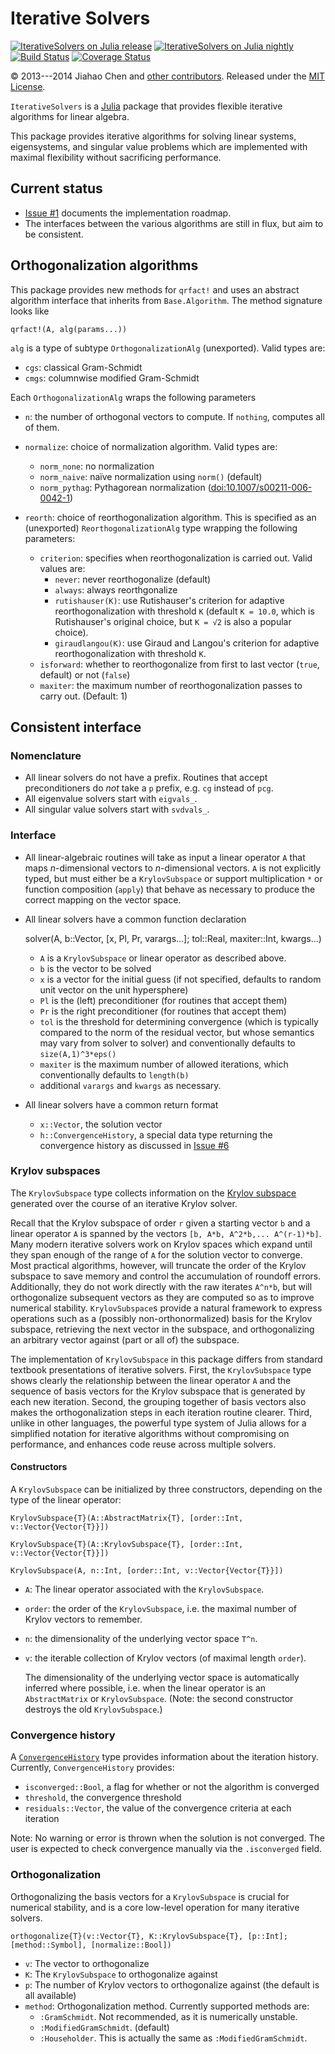 # Iterative Solvers

[![IterativeSolvers on Julia release](http://pkg.julialang.org/badges/IterativeSolvers_release.svg)](http://pkg.julialang.org/?pkg=IterativeSolvers&ver=release)
[![IterativeSolvers on Julia nightly](http://pkg.julialang.org/badges/IterativeSolvers_nightly.svg)](http://pkg.julialang.org/?pkg=IterativeSolvers&ver=nightly)
[![Build Status](https://travis-ci.org/JuliaLang/IterativeSolvers.jl.png?branch=master)](https://travis-ci.org/JuliaLang/IterativeSolvers.jl)
[![Coverage Status](https://img.shields.io/coveralls/JuliaLang/IterativeSolvers.jl.svg)](https://img.shields.io/coveralls/JuliaLang/IterativeSolvers.jl.svg)

&copy; 2013---2014 Jiahao Chen and [other contributors](https://github.com/JuliaLang/IterativeSolvers.jl/contributors). Released under the [MIT License](https://github.com/JuliaLang/julia/blob/master/LICENSE.md).

`IterativeSolvers` is a [Julia](http://julialang.org) package that provides flexible iterative algorithms for linear algebra.

This package provides iterative algorithms for solving linear systems, eigensystems, and singular value problems which are implemented with maximal flexibility without sacrificing performance.

## Current status

- [Issue #1](https://github.com/JuliaLang/IterativeSolvers.jl/issues/1) documents the implementation roadmap.
- The interfaces between the various algorithms are still in flux, but aim to be consistent.

## Orthogonalization algorithms

This package provides new methods for `qrfact!` and uses an abstract algorithm interface that inherits from `Base.Algorithm`. The method signature looks like

    qrfact!(A, alg(params...))

`alg` is a type of subtype `OrthogonalizationAlg` (unexported). Valid types are:

- `cgs`: classical Gram-Schmidt
- `cmgs`: columnwise modified Gram-Schmidt

Each `OrthogonalizationAlg` wraps the following parameters

- `n`: the number of orthogonal vectors to compute. If `nothing`, computes all of them.
- `normalize`: choice of normalization algorithm. Valid types are:
  - `norm_none`: no normalization
  - `norm_naive`: naïve normalization using `norm()` (default)
  - `norm_pythag`: Pythagorean normalization ([doi:10.1007/s00211-006-0042-1](http://dx.doi.org/10.1007/s00211-006-0042-1))

- `reorth`: choice of reorthogonalization algorithm. This is specified as an (unexported) `ReorthogonalizationAlg` type wrapping the following parameters:
  - `criterion`: specifies when reorthogonalization is carried out. Valid values are:
    - `never`: never reorthogonalize (default)
    - `always`: always reorthgonalize
    - `rutishauser(K)`: use Rutishauser's criterion for adaptive reorthogonalization with threshold `K` (default `K = 10.0`, which is Rutishauser's original choice, but `K = √2` is also a popular choice).
    - `giraudlangou(K)`: use Giraud and Langou's criterion for adaptive reorthogonalization with threshold `K`. 
  - `isforward`: whether to reorthogonalize from first to last vector (`true`, default) or not (`false`)
  - `maxiter`: the maximum number of reorthogonalization passes to carry out. (Default: 1)

## Consistent interface

### Nomenclature

- All linear solvers do not have a prefix. Routines that accept preconditioners do *not* take a `p` prefix, e.g. `cg` instead of `pcg`.
- All eigenvalue solvers start with `eigvals_`.
- All singular value solvers start with `svdvals_`.

### Interface

- All linear-algebraic routines will take as input a linear operator `A` that maps *n*-dimensional vectors to *n*-dimensional vectors. `A` is not explicitly typed, but must either be a `KrylovSubspace` or support multiplication `*` or function composition (`apply`) that behave as necessary to produce the correct mapping on the vector space.

- All linear solvers have a common function declaration

    solver(A, b::Vector, [x, Pl, Pr, varargs...]; tol::Real, maxiter::Int, kwargs...)

  - `A` is a `KrylovSubspace` or linear operator as described above.
  - `b` is the vector to be solved
  - `x` is a vector for the initial guess (if not specified, defaults to random unit vector on the unit hypersphere)
  - `Pl` is the (left) preconditioner (for routines that accept them)
  - `Pr` is the right preconditioner (for routines that accept them)
  - `tol` is the threshold for determining convergence (which is typically compared to the norm of the residual vector, but whose semantics may vary from solver to solver) and conventionally defaults to `size(A,1)^3*eps()`
  - `maxiter` is the maximum number of allowed iterations, which conventionally defaults to `length(b)`
  - additional `varargs` and `kwargs` as necessary.

- All linear solvers have a common return format
  - `x::Vector`, the solution vector
  - `h::ConvergenceHistory`, a special data type returning the convergence history as discussed in [Issue #6](https://github.com/JuliaLang/IterativeSolvers.jl/issues/6)

### Krylov subspaces

The `KrylovSubspace` type collects information on the [Krylov subspace](http://en.wikipedia.org/wiki/Krylov_subspace) generated over the course of an iterative Krylov solver.

Recall that the Krylov subspace of order `r` given a starting vector `b` and a linear operator `A` is spanned by the vectors `[b, A*b, A^2*b,... A^(r-1)*b]`. Many modern iterative solvers work on Krylov spaces which expand until they span enough of the range of `A` for the solution vector to converge. Most practical algorithms, however, will truncate the order of the Krylov subspace to save memory and control the accumulation of roundoff errors. Additionally, they do not work directly with the raw iterates `A^n*b`, but will orthogonalize subsequent vectors as they are computed so as to improve numerical stability. `KrylovSubspace`s provide a natural framework to express operations such as a (possibly non-orthonormalized) basis for the Krylov subspace, retrieving the next vector in the subspace, and orthogonalizing an arbitrary vector against (part or all of) the subspace.

The implementation of `KrylovSubspace` in this package differs from standard textbook presentations of iterative solvers. First, the `KrylovSubspace` type shows clearly the relationship between the linear operator `A` and the sequence of basis vectors for the Krylov subspace that is generated by each new iteration. Second, the grouping together of basis vectors also makes the orthogonalization steps in each iteration routine clearer. Third, unlike in other languages, the powerful type system of Julia allows for a simplified notation for iterative algorithms without compromising on performance, and enhances code reuse across multiple solvers.

#### Constructors

A `KrylovSubspace` can be initialized by three constructors, depending on the type of the linear operator:

    KrylovSubspace{T}(A::AbstractMatrix{T}, [order::Int, v::Vector{Vector{T}}])

    KrylovSubspace{T}(A::KrylovSubspace{T}, [order::Int, v::Vector{Vector{T}}])

    KrylovSubspace(A, n::Int, [order::Int, v::Vector{Vector{T}}])

- `A`: The linear operator associated with the `KrylovSubspace`.
- `order`: the order of the `KrylovSubspace`, i.e. the maximal number of Krylov vectors to remember.
- `n`: the dimensionality of the underlying vector space `T^n`.
- `v`: the iterable collection of Krylov vectors (of maximal length `order`).

  The dimensionality of the underlying vector space is automatically inferred where possible, i.e. when the linear operator is an `AbstractMatrix` or `KrylovSubspace`. (Note: the second constructor destroys the old `KrylovSubspace`.)

### Convergence history

A [`ConvergenceHistory`](https://github.com/JuliaLang/IterativeSolvers.jl/issues/6) type provides information about the iteration history. Currently, `ConvergenceHistory` provides:
  - `isconverged::Bool`, a flag for whether or not the algorithm is converged
  - `threshold`, the convergence threshold
  - `residuals::Vector`, the value of the convergence criteria at each iteration

Note: No warning or error is thrown when the solution is not converged. The user is expected to check convergence manually via the `.isconverged` field.

### Orthogonalization

Orthogonalizing the basis vectors for a `KrylovSubspace` is crucial for numerical stability, and is a core low-level operation for many iterative solvers.

    orthogonalize{T}(v::Vector{T}, K::KrylovSubspace{T}, [p::Int]; [method::Symbol], [normalize::Bool])

- `v`: The vector to orthogonalize
- `K`: The `KrylovSubspace` to orthogonalize against
- `p`: The number of Krylov vectors to orthogonalize against (the default is all available)
- `method`: Orthogonalization method. Currently supported methods are:
  - `:GramSchmidt`. Not recommended, as it is numerically unstable.
  - `:ModifiedGramSchmidt`. (default)
  - `:Householder`. This is actually the same as `:ModifiedGramSchmidt`.
